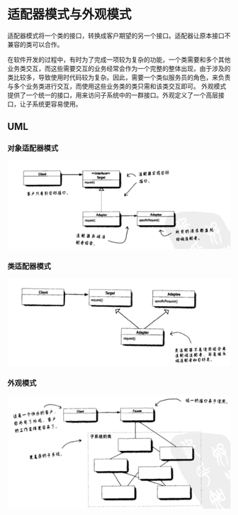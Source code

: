 # 适配器模式与外观模式
适配器模式将一个类的接口，转换成客户期望的另一个接口。适配器让原本接口不兼容的类可以合作。

在软件开发的过程中，有时为了完成一项较为复杂的功能，一个类需要和多个其他业务类交互，而这些需要交互的业务经常会作为一个完整的整体出现，由于涉及的类比较多，导致使用时代码较为复杂。因此，需要一个类似服务员的角色，来负责与多个业务类进行交互，而使用这些业务类的类只需和该类交互即可。
外观模式提供了一个统一的接口，用来访问子系统中的一群接口。外观定义了一个高层接口，让子系统更容易使用。

## UML

### 对象适配器模式
![适配器模式](images/adapter1.png)

### 类适配器模式
![适配器模式](images/adapter2.png)

### 外观模式
![外观模式](images/adapter3.png)